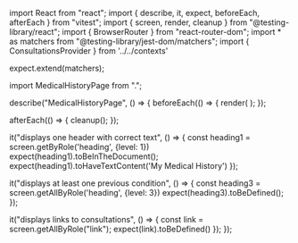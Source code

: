import React from "react";
import { describe, it, expect, beforeEach, afterEach } from "vitest";
import { screen, render, cleanup } from "@testing-library/react";
import { BrowserRouter } from "react-router-dom";
import * as matchers from "@testing-library/jest-dom/matchers";
import { ConsultationsProvider } from '../../contexts'

expect.extend(matchers);

import MedicalHistoryPage from ".";

describe("MedicalHistoryPage", () => {
  beforeEach(() => {
    render(
      <BrowserRouter>
        <ConsultationsProvider>
          <MedicalHistoryPage />
        </ConsultationsProvider>
      </BrowserRouter>
    );
  });

  afterEach(() => {
    cleanup();
  });

  it("displays one header with correct text", () => {
    const heading1 = screen.getByRole('heading', {level: 1})
    expect(heading1).toBeInTheDocument();
    expect(heading1).toHaveTextContent('My Medical History')
  });

  it("displays at least one previous condition", () => {
    const heading3 = screen.getAllByRole('heading', {level: 3})
    expect(heading3).toBeDefined();
  });

  it("displays links to consultations", () => {
    const link = screen.getAllByRole("link");
    expect(link).toBeDefined()
  });
});
